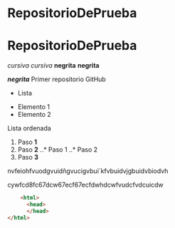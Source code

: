 # RepositorioDePrueba
# RepositorioDePrueba
*cursiva* _cursiva_
**negrita** __negrita__

_**negrita**_
Primer repositorio GitHub

* Lista
+ Elemento 1
+ Elemento 2

Lista ordenada
1. Paso **1**
2. Paso **2**
..* Paso 1
..* Paso 2
3. Paso **3**

nvfeiohfvuodgvuidñgvucigvbui´kfvbuidvjgbuidvbiodvh

cywfcd8fc67dcw67ecf67ecfdwhdcwfvudcfvdcuicdw

```html
    <html>
      <head>
      </head>
</html>
```
